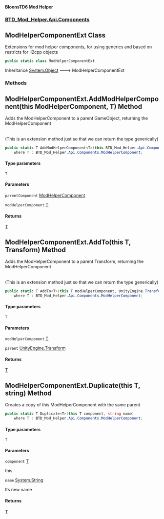 #### [BloonsTD6 Mod Helper](README.md 'README')
### [BTD_Mod_Helper.Api.Components](README.md#BTD_Mod_Helper.Api.Components 'BTD_Mod_Helper.Api.Components')

## ModHelperComponentExt Class

Extensions for mod helper components, for using generics and based on restricts for il2cpp objects

```csharp
public static class ModHelperComponentExt
```

Inheritance [System.Object](https://docs.microsoft.com/en-us/dotnet/api/System.Object 'System.Object') &#129106; ModHelperComponentExt
### Methods

<a name='BTD_Mod_Helper.Api.Components.ModHelperComponentExt.AddModHelperComponent_T_(thisBTD_Mod_Helper.Api.Components.ModHelperComponent,T)'></a>

## ModHelperComponentExt.AddModHelperComponent<T>(this ModHelperComponent, T) Method

Adds the ModHelperComponent to a parent GameObject, returning the ModHelperComponent  
<br/>  
(This is an extension method just so that we can return the type generically)

```csharp
public static T AddModHelperComponent<T>(this BTD_Mod_Helper.Api.Components.ModHelperComponent parentComponent, T modHelperComponent)
    where T : BTD_Mod_Helper.Api.Components.ModHelperComponent;
```
#### Type parameters

<a name='BTD_Mod_Helper.Api.Components.ModHelperComponentExt.AddModHelperComponent_T_(thisBTD_Mod_Helper.Api.Components.ModHelperComponent,T).T'></a>

`T`
#### Parameters

<a name='BTD_Mod_Helper.Api.Components.ModHelperComponentExt.AddModHelperComponent_T_(thisBTD_Mod_Helper.Api.Components.ModHelperComponent,T).parentComponent'></a>

`parentComponent` [ModHelperComponent](BTD_Mod_Helper.Api.Components.ModHelperComponent.md 'BTD_Mod_Helper.Api.Components.ModHelperComponent')

<a name='BTD_Mod_Helper.Api.Components.ModHelperComponentExt.AddModHelperComponent_T_(thisBTD_Mod_Helper.Api.Components.ModHelperComponent,T).modHelperComponent'></a>

`modHelperComponent` [T](BTD_Mod_Helper.Api.Components.ModHelperComponentExt.md#BTD_Mod_Helper.Api.Components.ModHelperComponentExt.AddModHelperComponent_T_(thisBTD_Mod_Helper.Api.Components.ModHelperComponent,T).T 'BTD_Mod_Helper.Api.Components.ModHelperComponentExt.AddModHelperComponent<T>(this BTD_Mod_Helper.Api.Components.ModHelperComponent, T).T')

#### Returns
[T](BTD_Mod_Helper.Api.Components.ModHelperComponentExt.md#BTD_Mod_Helper.Api.Components.ModHelperComponentExt.AddModHelperComponent_T_(thisBTD_Mod_Helper.Api.Components.ModHelperComponent,T).T 'BTD_Mod_Helper.Api.Components.ModHelperComponentExt.AddModHelperComponent<T>(this BTD_Mod_Helper.Api.Components.ModHelperComponent, T).T')

<a name='BTD_Mod_Helper.Api.Components.ModHelperComponentExt.AddTo_T_(thisT,UnityEngine.Transform)'></a>

## ModHelperComponentExt.AddTo<T>(this T, Transform) Method

Adds the ModHelperComponent to a parent Transform, returning the ModHelperComponent  
<br/>  
(This is an extension method just so that we can return the type generically)

```csharp
public static T AddTo<T>(this T modHelperComponent, UnityEngine.Transform parent)
    where T : BTD_Mod_Helper.Api.Components.ModHelperComponent;
```
#### Type parameters

<a name='BTD_Mod_Helper.Api.Components.ModHelperComponentExt.AddTo_T_(thisT,UnityEngine.Transform).T'></a>

`T`
#### Parameters

<a name='BTD_Mod_Helper.Api.Components.ModHelperComponentExt.AddTo_T_(thisT,UnityEngine.Transform).modHelperComponent'></a>

`modHelperComponent` [T](BTD_Mod_Helper.Api.Components.ModHelperComponentExt.md#BTD_Mod_Helper.Api.Components.ModHelperComponentExt.AddTo_T_(thisT,UnityEngine.Transform).T 'BTD_Mod_Helper.Api.Components.ModHelperComponentExt.AddTo<T>(this T, UnityEngine.Transform).T')

<a name='BTD_Mod_Helper.Api.Components.ModHelperComponentExt.AddTo_T_(thisT,UnityEngine.Transform).parent'></a>

`parent` [UnityEngine.Transform](https://docs.microsoft.com/en-us/dotnet/api/UnityEngine.Transform 'UnityEngine.Transform')

#### Returns
[T](BTD_Mod_Helper.Api.Components.ModHelperComponentExt.md#BTD_Mod_Helper.Api.Components.ModHelperComponentExt.AddTo_T_(thisT,UnityEngine.Transform).T 'BTD_Mod_Helper.Api.Components.ModHelperComponentExt.AddTo<T>(this T, UnityEngine.Transform).T')

<a name='BTD_Mod_Helper.Api.Components.ModHelperComponentExt.Duplicate_T_(thisT,string)'></a>

## ModHelperComponentExt.Duplicate<T>(this T, string) Method

Creates a copy of this ModHelperComponent with the same parent

```csharp
public static T Duplicate<T>(this T component, string name)
    where T : BTD_Mod_Helper.Api.Components.ModHelperComponent;
```
#### Type parameters

<a name='BTD_Mod_Helper.Api.Components.ModHelperComponentExt.Duplicate_T_(thisT,string).T'></a>

`T`
#### Parameters

<a name='BTD_Mod_Helper.Api.Components.ModHelperComponentExt.Duplicate_T_(thisT,string).component'></a>

`component` [T](BTD_Mod_Helper.Api.Components.ModHelperComponentExt.md#BTD_Mod_Helper.Api.Components.ModHelperComponentExt.Duplicate_T_(thisT,string).T 'BTD_Mod_Helper.Api.Components.ModHelperComponentExt.Duplicate<T>(this T, string).T')

this

<a name='BTD_Mod_Helper.Api.Components.ModHelperComponentExt.Duplicate_T_(thisT,string).name'></a>

`name` [System.String](https://docs.microsoft.com/en-us/dotnet/api/System.String 'System.String')

Its new name

#### Returns
[T](BTD_Mod_Helper.Api.Components.ModHelperComponentExt.md#BTD_Mod_Helper.Api.Components.ModHelperComponentExt.Duplicate_T_(thisT,string).T 'BTD_Mod_Helper.Api.Components.ModHelperComponentExt.Duplicate<T>(this T, string).T')